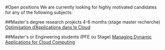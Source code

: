 <!-- # Dr. Walter Andrew Rudametkin Ivey   -->

#Open positions
We are currently looking for highly motivated candidates for any of the following subjects:

##Master's degree research projects 4-6 months (stage master recherche)
[Optimisation d’Applications dans le Cloud](optimisation-applications-cloud)


##Master's or Engineering students (PFE ou Stage)
[Managing Dynamic Applications for Cloud Computing](dynamic-apps-for-cloud-computing)
